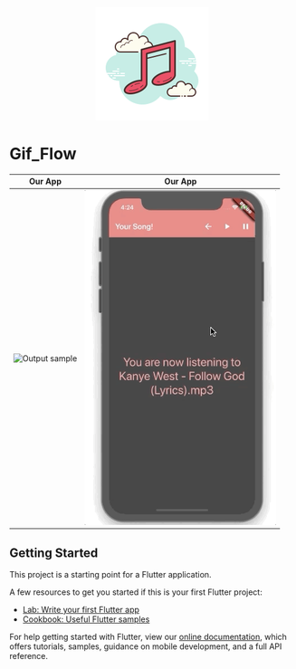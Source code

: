 <p align="center">
  <img src="./assets/music/icon.png">
</p>

# Gif_Flow 

|     Our App               |     Our App        
| ------------------------- | ------------------------- |
| ![Output sample](assets/gifs/OurApp.gif)| ![Output sample](assets/gifs/PauseAndPlay.gif)|

## Getting Started

This project is a starting point for a Flutter application.

A few resources to get you started if this is your first Flutter project:

- [Lab: Write your first Flutter app](https://flutter.dev/docs/get-started/codelab)
- [Cookbook: Useful Flutter samples](https://flutter.dev/docs/cookbook)

For help getting started with Flutter, view our
[online documentation](https://flutter.dev/docs), which offers tutorials,
samples, guidance on mobile development, and a full API reference.

